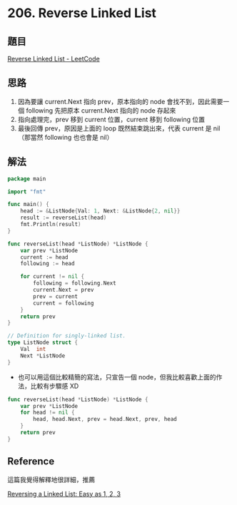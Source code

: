 # 206. Reverse Linked List

## 題目

[Reverse Linked List - LeetCode](https://leetcode.com/problems/reverse-linked-list/)

## 思路

1. 因為要讓 current.Next 指向 prev，原本指向的 node 會找不到，因此需要一個 following 先把原本 current.Next 指向的 node 存起來
2. 指向處理完，prev 移到 current 位置，current 移到 following 位置
3. 最後回傳 prev，原因是上面的 loop 既然結束跳出來，代表 current 是 nil（那當然 following 也也會是 nil）

## 解法

```go
package main

import "fmt"

func main() {
	head := &ListNode{Val: 1, Next: &ListNode{2, nil}}
	result := reverseList(head)
	fmt.Println(result)
}

func reverseList(head *ListNode) *ListNode {
	var prev *ListNode
	current := head
	following := head

	for current != nil {
		following = following.Next
		current.Next = prev
		prev = current
		current = following
	}
	return prev
}

// Definition for singly-linked list.
type ListNode struct {
	Val  int
	Next *ListNode
}
```

- 也可以用這個比較精簡的寫法，只宣告一個 node，但我比較喜歡上面的作法，比較有步驟感 XD

```go
func reverseList(head *ListNode) *ListNode {
	var prev *ListNode
	for head != nil {
		head, head.Next, prev = head.Next, prev, head
	}
	return prev
}
```

## Reference

這篇我覺得解釋地很詳細，推薦

[Reversing a Linked List: Easy as 1, 2, 3](https://medium.com/outco/reversing-a-linked-list-easy-as-1-2-3-560fbffe2088)
